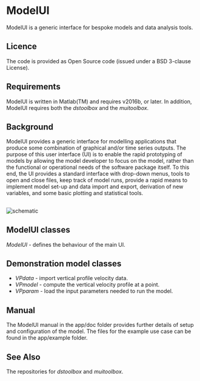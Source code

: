 # ModelUI
ModelUI is a generic interface for bespoke models and data analysis tools.

## Licence
The code is provided as Open Source code (issued under a BSD 3-clause License).

## Requirements
ModelUI is written in Matlab(TM) and requires v2016b, or later. In addition, ModelUI requires both the _dstoolbox_ and the _muitoolbox_.

## Background
ModelUI provides a generic interface for modelling applications that produce some combination of graphical and/or time series outputs. The purpose of this user interface (UI) is to enable the rapid prototyping of models by allowing the model developer to focus on the model, rather than the functional or operational needs of the software package itself.  To this end, the UI provides a standard interface with drop-down menus, tools to open and close files, keep track of model runs, provide a rapid means to implement model set-up and data import and export, derivation of new variables, and some basic plotting and statistical tools. 

##
![schematic](https://github.com/user-attachments/assets/bef8c457-7b58-4aa2-a84f-b2e639350271)


## ModelUI classes
*ModelUI* - defines the behaviour of the main UI.

## Demonstration model classes
* *VPdata* - import vertical profile velocity data.
* *VPmodel* - compute the vertical velocity profile at a point.
* *VPparam* - load the input parameters needed to run the model.

## Manual
The ModelUI manual in the app/doc folder provides further details of setup and configuration of the model. The files for the example use case can be found in
the app/example folder. 

## See Also
The repositories for _dstoolbox_ and _muitoolbox_. 
